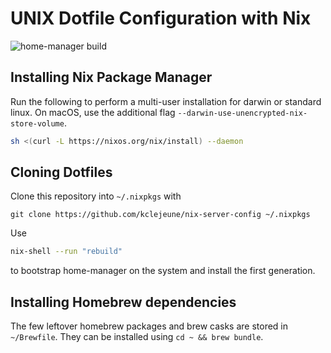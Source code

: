 # UNIX Dotfile Configuration with Nix

![home-manager build](https://github.com/kclejeune/nix-server-config/workflows/home-manager%20build/badge.svg?branch=master)

## Installing Nix Package Manager

Run the following to perform a multi-user installation for darwin or standard linux. On macOS, use the additional flag `--darwin-use-unencrypted-nix-store-volume`.

```bash
sh <(curl -L https://nixos.org/nix/install) --daemon
```

## Cloning Dotfiles

Clone this repository into `~/.nixpkgs` with

```
git clone https://github.com/kclejeune/nix-server-config ~/.nixpkgs
```

Use

```bash
nix-shell --run "rebuild"
```

to bootstrap home-manager on the system and install the first generation.

## Installing Homebrew dependencies

The few leftover homebrew packages and brew casks are stored in `~/Brewfile`. They can be installed using `cd ~ && brew bundle`.
